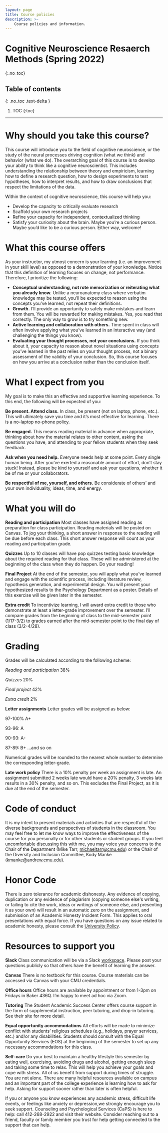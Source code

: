 ```yaml
---
layout: page
title: Course policies
description: >-
    Course policies and information.
---
```


# Cognitive Neuroscience Resaerch Methods (Spring 2022)
{:.no_toc}

## Table of contents
{: .no_toc .text-delta }

1. TOC
{:toc}

---

# Why should you take this course?
This course will introduce you to the field of cognitive neuroscience, or the study of the neural processes driving cognition (what we think) and behavior (what we do). The overarching goal of this course is to develop your ability to think like a cognitive neuroscientist. This includes understanding the relationship between theory and empiricism, learning how to define a research question, how to design experiments to test hypotheses, how to interpret results, and how to draw conclusions that respect the limitations of the data.

Within the context of cognitive neuroscience, this course will help you:

* Develop the capacity to critically evaluate research
* Scaffold your own research projects
* Refine your capacity for independent, contextualized thinking
* Satisfy your curiosity about the brain. Maybe you’re a curious person. Maybe you’d like to be a curious person. Either way, welcome!  



# What this course offers
As your instructor, my utmost concern is your learning (i.e. an improvement in your skill level) as opposed to a demonstration of your knowledge. Notice that this definition of learning focuses on change, not performance. Therefore, I prioritize the following:


* **Conceptual understanding, not rote memorization or reiterating what you already know.** Unlike a neuroanatomy class where verbatim knowledge may be tested, you’ll be expected to reason using the concepts you’ve learned, not repeat their definitions.
* **Growth.** I’ll provide an opportunity to safely make mistakes and learn from them. You will be rewarded for making mistakes. Yes, you read that correctly. The only way to grow is to try something new.
* **Active learning and collaboration with others.** Time spent in class will often involve applying what you’ve learned in an interactive way (and challenging the things you know).
* **Evaluating your thought processes, not your conclusions.** If you think about it, your capacity to reason about novel situations using concepts you’ve learned in the past relies on your thought process, not a binary assessment of the validity of your conclusion. So, this course focuses on how you arrive at a conclusion rather than the conclusion itself.  


# What I expect from you
My goal is to make this an effective and supportive learning experience. To this end, the following will be expected of you:

**Be present. Attend class.** In class, be present (not on laptop, phone, etc.). This will ultimately save you time and it’s most effective for learning. There is a no-laptop no-phone policy.

**Be engaged.**  This means reading material in advance when appropriate, thinking about how the material relates to other content, asking the questions you have, and attending to your fellow students when they seek feedback.  

**Ask when you need help.** Everyone needs help at some point. Every single human being. After you’ve exerted a reasonable amount of effort, don’t stay stuck! Instead, please be kind to yourself and ask your questions, whether it be of me or your collaborators.

**Be respectful of me, yourself, and others.** Be considerate of others’ and your own individuality, ideas, time, and energy.


# What you will do
**Reading and participation** Most classes have assigned reading as preparation for class participation. Reading materials will be posted on Canvas. To jog your thinking, a short answer in response to the reading will be due before each class. This short answer response will count as your reading and participation grade.

**Quizzes** Up to 10 classes will have pop quizzes testing basic knowledge about the required reading for that class. These will be administered at the beginning of the class when they do happen. Do your reading!

**Final Project** At the end of the semester, you will apply what you’ve learned and engage with the scientific process, including literature review, hypothesis generation, and experimental design. You will present your hypothesized results to the Psychology Department as a poster. Details of this exercise will be given later in the semester.

**Extra credit** To incentivize learning, I will award extra credit to those who demonstrate at least a letter-grade improvement over the semester. I’ll compare grades from the beginning of class to the mid-semester point (1/17-3/2) to grades earned after the mid-semester point to the final day of class (3/2-4/28).


# Grading
Grades will be calculated according to the following scheme:

*Reading and participation* 38%

*Quizzes* 20%

*Final project* 42%

*Extra credit* 2%


**Letter assignments**
Letter grades will be assigned as below:

97-100% A+

93-96: A

90-93: A-

87-89: B+ …and so on

Numerical grades will be rounded to the nearest whole number to determine the corresponding letter-grade.

**Late work policy** There is a 10% penalty per week an assignment is late. An assignment submitted 2 weeks late would have a 20% penalty, 3 weeks late results in a 30% penalty, and so on. This excludes the Final Project, as it is due at the end of the semester.

# Code of conduct
 It is my intent to present materials and activities that are respectful of the diverse backgrounds and perspectives of students in the classroom. You may feel free to let me know ways to improve  the effectiveness of the course for you personally or for other students or student groups. If you feel uncomfortable discussing this with me, you may voice your concerns to the Chair of the Department (Mike Tarr, michaeltarr@cmu.edu) or the Chair of the Diversity and Inclusion Committee, Kody Manke (kmanke@andrew.cmu.edu).

# Honor Code
 There is zero tolerance for academic dishonesty. Any evidence of copying, duplication or any evidence of plagiarism (copying someone else's writing, or failing to cite the work, ideas or writings of  someone else, and presenting it as your own) will result in an automatic zero on the assignment, and submission of an Academic Honesty Incident Form. This applies to oral presentations with equal force. If you have questions on any issue related to academic honesty, please consult the [University Policy](https://www.cmu.edu/policies/student-and-student-life/academic-integrity.html).

# Resources to support you
**Slack** Class communication will be via a Slack [workspace](https://join.slack.com/t/andrew-qq91820/shared_invite/zt-1n0n6gza8-7X6aPTMLqr6isI3uwrcdTQ). Please post your questions publicly so that others have the benefit of learning the answer.

**Canvas** There is no textbook for this course. Course materials can be accessed via Canvas with your CMU credentials.

**Office hours** Office hours are available by appointment or from 1-3pm on Fridays in Baker 436Q. I’m happy to meet ad hoc via Zoom.

**Tutoring** The Student Academic Success Center offers course support in the form of supplemental instruction, peer tutoring, and drop-in tutoring. See their site for more detail.

**Equal opportunity accommodations** All efforts will be made to minimize conflict with students’ religious schedules (e.g., holidays, prayer services, etc.) and/or any disabilities. Students should consult with the Equal Opportunity Services (EOS) at the beginning of the semester to set up any necessary accommodations for this class.

**Self-care** Do your best to maintain a healthy lifestyle this semester by eating well, exercising, avoiding drugs and alcohol, getting enough sleep and taking some time to relax. This will help you achieve your goals and cope with stress.
All of us benefit from support during times of struggle. You are not alone. There are many helpful resources available on campus and an important part of the college experience is learning how to ask for help. Asking for support sooner rather than later is often helpful.

If you or anyone you know experiences any academic stress, difficult life events, or feelings like anxiety or depression,we strongly encourage you to seek support. Counseling and Psychological Services (CaPS) is here to help: call 412-268-2922 and visit their website. Consider reaching out to a friend, faculty or family member you trust for help getting connected to the support that can help.
